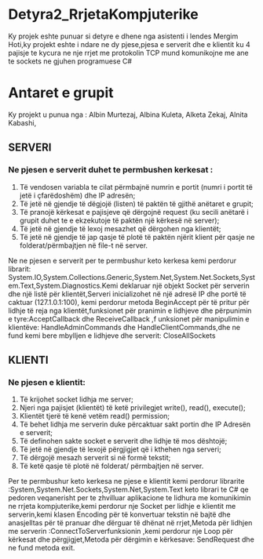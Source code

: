 # Detyra2_RrjetaKompjuterike

 Ky projek eshte punuar si detyre e dhene nga asistenti i lendes Mergim Hoti,ky projekt eshte i ndare ne dy pjese,pjesa e serverit dhe e klientit ku 4 pajisje te kycura ne nje rrjet me protokolin TCP mund komunikojne me ane te sockets ne gjuhen programuese C#

 # Antaret e grupit 
 Ky projekt u punua nga :
 Albin Murtezaj,
 Albina Kuleta,
 Alketa Zekaj,
 Alnita Kabashi, 

## SERVERI

### Ne pjesen e serverit duhet te permbushen kerkesat :
1. Të vendosen variabla te cilat përmbajnë numrin e portit (numri i portit të jetë i çfarëdoshëm) dhe IP adresën;
2. Të jetë në gjendje të dëgjojë (listen) të paktën të gjithë anëtaret e grupit;
3. Të pranojë kërkesat e pajisjeve që dërgojnë request (ku secili anëtarë i grupit duhet te e ekzekutoje të paktën një kërkesë në server);
4. Të jetë në gjendje të lexoj mesazhet që dërgohen nga klientët;
5. Të jetë në gjendje të jap qasje të plotë të paktën njërit klient për qasje ne folderat/përmbajtjen në file-t në server.

Ne ne pjesen e serverit per te permbushur keto kerkesa kemi perdorur librarit: System.IO,System.Collections.Generic,System.Net,System.Net.Sockets,System.Text,System.Diagnostics.Kemi deklaruar një objekt Socket për serverin dhe një listë për klientët,Serveri inicializohet në një adresë IP dhe portë të caktuar (127.1.0.1:100), kemi perdorur metoda BeginAccept për të pritur për lidhje të reja nga klientët,funksionet për pranimin e lidhjeve dhe përpunimin e tyre:AcceptCallback dhe ReceiveCallback ,f unksionet për manipulimin e klientëve: HandleAdminCommands dhe HandleClientCommands,dhe ne fund kemi bere mbylljen e lidhjeve dhe serverit: CloseAllSockets


## KLIENTI 
### Ne pjesen e klientit: 
1. Të krijohet socket lidhja me server;
2. Njeri nga pajisjet (klientët) të ketë privilegjet write(), read(), execute();
3. Klientët tjerë të kenë vetëm read() permission;
4. Të behet lidhja me serverin duke përcaktuar sakt portin dhe IP Adresën e serverit;
5. Të definohen sakte socket e serverit dhe lidhje të mos dështojë;
6. Të jetë në gjendje të lexojë përgjigjet që i kthehen nga serveri;
7. Të dërgojë mesazh serverit si në formë tekstit;
8. Të ketë qasje të plotë në folderat/ përmbajtjen në server.

Per te permbushur keto kerkesa ne pjese e klientit kemi perdorur librarite :System,System.Net.Sockets,System.Net,System.Text
keto librari te C# qe pedoren veqanerisht per te zhvilluar aplikacione te lidhura me  komunikimin ne rrjeta kompjuterike,kemi perdorur nje Socket per lidhje e klientit me serverin,kemi klasen Encoding për të konvertuar tekstin në bajtë dhe anasjelltas për të pranuar dhe dërguar të dhënat në rrjet,Metoda për lidhjen me serverin :ConnectToServerfunksionin ,kemi perdorur nje Loop për kërkesat dhe përgjigjet,Metoda për dërgimin e kërkesave:
SendRequest dhe ne fund metoda exit.



